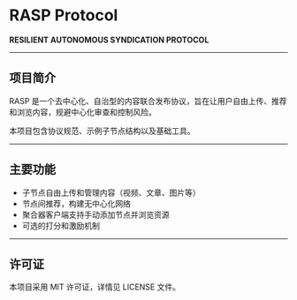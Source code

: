 # RASP Protocol

**RESILIENT AUTONOMOUS SYNDICATION PROTOCOL**

---

## 项目简介

RASP 是一个去中心化、自治型的内容联合发布协议，旨在让用户自由上传、推荐和浏览内容，规避中心化审查和控制风险。

本项目包含协议规范、示例子节点结构以及基础工具。

---

## 主要功能

- 子节点自由上传和管理内容（视频、文章、图片等）
- 节点间推荐，构建无中心化网络
- 聚合器客户端支持手动添加节点并浏览资源
- 可选的打分和激励机制

---

## 许可证

本项目采用 MIT 许可证，详情见 LICENSE 文件。
